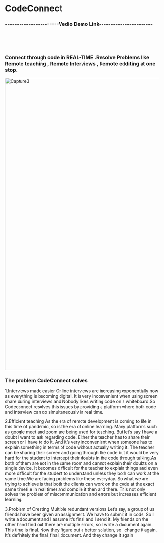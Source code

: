 # CodeConnect

### -----------------------[Vedio Demo Link](https://drive.google.com/file/d/12t1a0GzoPDDrfjNfhFhvsdtAAwHlCOTy/view?usp=sharing)-----------------------

<br><br><br>

### Connect through code in REAL-TIME .Resolve Problems like Remote teaching , Remote Interviews , Remote edditing at one stop.

<img width="953" alt="Capture3" src="https://user-images.githubusercontent.com/46247882/92441272-8af21f00-f1cb-11ea-9b0c-eddfeead1bf1.PNG">

### The problem CodeConnect solves<br>

1.Interviews made easier
Online interviews are increasing exponentially now as everything is becoming digital. It is very inconvenient when using screen share during interviews and Nobody likes writing code on a whiteboard.So Codeconnect resolves this issues by providing a platform where both code and interview can go simultaneously in real time.

2.Efficient teaching
As the era of remote development is coming to life in this time of pandemic, so is the era of online learning. Many platforms such as google meet and zoom are being used for teaching. But let’s say I have a doubt I want to ask regarding code. Either the teacher has to share their screen or I have to do it. And it’s very inconvenient when someone has to explain something in terms of code without actually writing it. The teacher can be sharing their screen and going through the code but it would be very hard for the student to intercept their doubts in the code through talking.As both of them are not in the same room and cannot explain their doubts on a single device. It becomes difficult for the teacher to explain things and even more difficult for the student to understand unless they both can work at the same time.We are facing problems like these everyday. So what we are trying to achieve is that both the clients can work on the code at the exact same time(i.e in real time) and compile it then and there. This not only solves the problem of miscommunication and errors but increases efficient learning.

3.Problem of Creating Multiple redundant versions
Let’s say, a group of us friends have been given an assignment. We have to submit it in code. So I write a document and I assume it’s final and I send it. My friends on the other hand find out there are multiple errors, so I write a document again. This time is final. Now they figure out a better solution, so I change it again. It’s definitely the final_final_document. And they change it again
